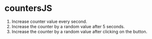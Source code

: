 # countersJS
1. Increase counter value every second. 
2. Increase the counter by a random value after 5 seconds. 
3. Increase the counter by a random value after clicking on the button.

